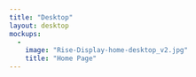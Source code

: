 ```yaml
---
title: "Desktop"
layout: desktop
mockups:
  -
    image: "Rise-Display-home-desktop_v2.jpg"
    title: "Home Page"
---
```


